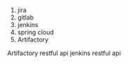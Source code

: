 1. jira
2. gitlab
3. jenkins
4. spring cloud
5. Artifactory

Artifactory restful api
jenkins restful api
